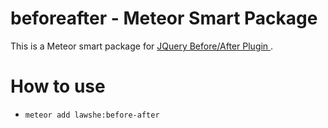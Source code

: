 # beforeafter - Meteor Smart Package
This is a Meteor smart package for [JQuery Before/After Plugin ](http://www.catchmyfame.com/catchmyfame-jquery-plugins/jquery-beforeafter-plugin/).

# How to use
- `meteor add lawshe:before-after`
